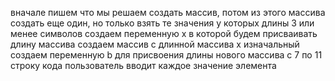 вначале пишем что мы решаем
создать массив, потом из этого массива создать еще один, но только взять те значения у которых длины 3 или менее символов
создаем переменную х в которой будем присваивать длину массива
создаем массив с длинной массива х изначальный
создаем переменную b для присвоения длины нового массива
с 7 по 11 строку кода пользователь вводит каждое значение элемента

